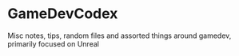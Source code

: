 # GameDevCodex
Misc notes, tips, random files and assorted things around gamedev, primarily focused on Unreal
